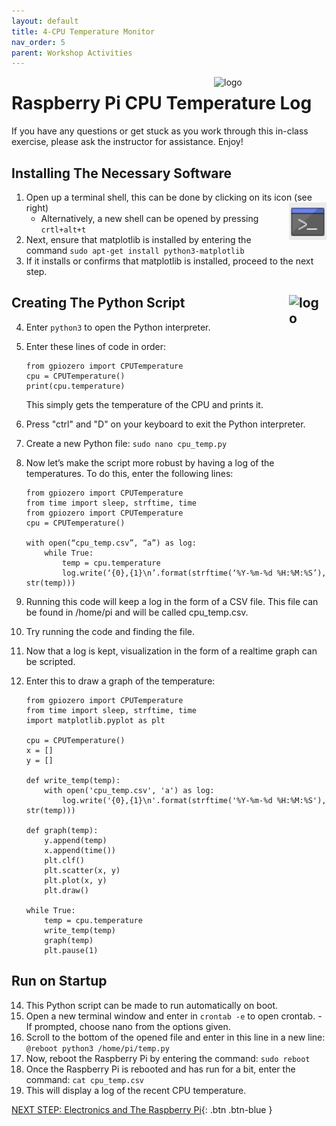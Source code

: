 ```yaml
---
layout: default
title: 4-CPU Temperature Monitor
nav_order: 5
parent: Workshop Activities
---
```


<img src="images/act-4/logo-4.png" alt="logo" style="float:right;width:180px;">

# Raspberry Pi CPU Temperature Log

If you have any questions or get stuck as you work through this in-class exercise, please ask the instructor for assistance. Enjoy!

## Installing The Necessary Software 
1.  Open up a terminal shell, this can be done by clicking on its icon (see right) <img src="images/act-1/terminal-icon.png" alt="console icon" style="float:right;width:60px;">
    -   Alternatively, a new shell can be opened by pressing `crtl+alt+t`
2.  Next, ensure that matplotlib is installed by entering the command `sudo apt-get install python3-matplotlib`
3.  If it installs or confirms that matplotlib is installed, proceed to the next step.

## Creating The Python Script <img src="images/logo.png" alt="logo" style="float:right;width:60px;">
4.  Enter `python3` to open the Python interpreter.
6.  Enter these lines of code in order:
    ```
    from gpiozero import CPUTemperature
    cpu = CPUTemperature()
    print(cpu.temperature)
    ```
    This simply gets the temperature of the CPU and prints it.
7.  Press "ctrl" and "D" on your keyboard to exit the Python interpreter.
8.  Create a new Python file: `sudo nano cpu_temp.py`
9.  Now let’s make the script more robust by having a log of the temperatures. To do this, enter the following lines:
    ```
    from gpiozero import CPUTemperature
    from time import sleep, strftime, time
    from gpiozero import CPUTemperature
    cpu = CPUTemperature()
    
    with open(“cpu_temp.csv”, “a”) as log:
        while True:
            temp = cpu.temperature
            log.write(‘{0},{1}\n’.format(strftime(‘%Y-%m-%d %H:%M:%S’), str(temp)))
    ```

10.  Running this code will keep a log in the form of a CSV file. This file can be found in /home/pi and will be called cpu_temp.csv.
11.  Try running the code and finding the file.
12.  Now that a log is kept, visualization in the form of a realtime graph can be scripted.
13.  Enter this to draw a graph of the temperature:
     ```
     from gpiozero import CPUTemperature
     from time import sleep, strftime, time
     import matplotlib.pyplot as plt

     cpu = CPUTemperature()
     x = []
     y = []

     def write_temp(temp):
         with open('cpu_temp.csv', 'a') as log:
             log.write('{0},{1}\n'.format(strftime('%Y-%m-%d %H:%M:%S'), str(temp)))

     def graph(temp):
         y.append(temp)
         x.append(time())
         plt.clf()
         plt.scatter(x, y)
         plt.plot(x, y)
         plt.draw()

     while True:
         temp = cpu.temperature
         write_temp(temp)
         graph(temp)
         plt.pause(1)
     ```

## Run on Startup
14.  This Python script can be made to run automatically on boot.
15.  Open a new terminal window and enter in `crontab -e` to open crontab.
    -   If prompted, choose nano from the options given.
16.  Scroll to the bottom of the opened file and enter in this line in a new line: `@reboot python3 /home/pi/temp.py`
17.  Now, reboot the Raspberry Pi by entering the command: `sudo reboot`
18.  Once the Raspberry Pi is rebooted and has run for a bit, enter the command: `cat cpu_temp.csv`
19.  This will display a log of the recent CPU temperature.

[NEXT STEP: Electronics and The Raspberry Pi](act-5.html){: .btn .btn-blue }
